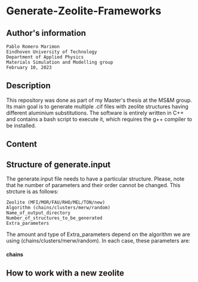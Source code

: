 # Generate-Zeolite-Frameworks

## Author's information
	Pablo Romero Marimon
	Eindhoven University of Technology
	Department of Applied Physics
	Materials Simulation and Modelling group
	February 10, 2023

## Description
This repository was done as part of my Master's thesis at the MS&M group. Its main goal is to generate multiple .cif files with zeolite structures having different aluminium substitutions. The software is entirely written in C++ and contains a bash script to execute it, which requires the g++ compiler to be installed.

## Content

## Structure of generate.input
The generate.input file needs to have a particular structure. Please, note that he number of parameters and their order cannot be changed. This strcture is as follows:

	Zeolite (MFI/MOR/FAU/RHO/MEL/TON/new)
	Algorithm (chains/clusters/merw/random)
	Name_of_output_directory
	Number_of_structures_to_be_generated
	Extra_parameters

The amount and type of Extra_parameters depend on the algorithm we are using (chains/clusters/merw/random). In each case, these parameters are:

#### chains


## How to work with a new zeolite

